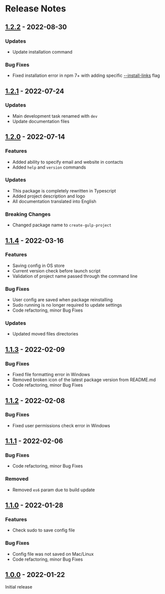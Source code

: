 # Release Notes

[1.2.2]: https://github.com/digikid/create-gulp-project/releases/tag/1.2.2

## [1.2.2] - 2022-08-30

### Updates

- Update installation command

### Bug Fixes

- Fixed installation error in npm 7+ with adding specific [--install-links](https://github.com/npm/cli/issues/2339#issuecomment-1111228605) flag

[1.2.1]: https://github.com/digikid/create-gulp-project/releases/tag/1.2.1

## [1.2.1] - 2022-07-24

### Updates

- Main development task renamed with `dev`
- Update documentation files

[1.2.0]: https://github.com/digikid/create-gulp-project/releases/tag/1.2.0

## [1.2.0] - 2022-07-14

### Features

- Added ability to specify email and website in contacts
- Added `help` and `version` commands

### Updates

- This package is completely rewritten in Typescript
- Added project description and logo
- All documentation translated into English

### Breaking Changes
- Changed package name to `create-gulp-project`

[1.1.4]: https://github.com/digikid/create-gulp-project/releases/tag/1.1.4

## [1.1.4] - 2022-03-16

### Features
- Saving config in OS store
- Current version check before launch script
- Validation of project name passed through the command line

### Bug Fixes
- User config are saved when package reinstalling
- Sudo running is no longer required to update settings
- Code refactoring, minor Bug Fixes

### Updates
- Updated moved files directories

[1.1.3]: https://github.com/digikid/create-gulp-project/releases/tag/1.1.3

## [1.1.3] - 2022-02-09

### Bug Fixes
- Fixed file formatting error in Windows
- Removed broken icon of the latest package version from README.md
- Code refactoring, minor Bug Fixes

[1.1.2]: https://github.com/digikid/create-gulp-project/releases/tag/1.1.2

## [1.1.2] - 2022-02-08

### Bug Fixes
- Fixed user permissions check error in Windows

[1.1.1]: https://github.com/digikid/create-gulp-project/releases/tag/1.1.1

## [1.1.1] - 2022-02-06

### Bug Fixes
- Code refactoring, minor Bug Fixes

### Removed
- Removed `es6` param due to build update

[1.1.0]: https://github.com/digikid/create-gulp-project/releases/tag/1.1.0

## [1.1.0] - 2022-01-28

### Features
- Check sudo to save config file

### Bug Fixes
- Config file was not saved on Mac/Linux
- Code refactoring, minor Bug Fixes

[1.0.0]: https://github.com/digikid/create-gulp-project/releases/tag/1.0.0

## [1.0.0] - 2022-01-22

Initial release
